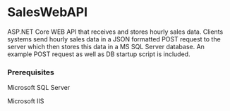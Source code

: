 # SalesWebAPI
ASP.NET Core WEB API that receives and stores hourly sales data. Clients systems send hourly sales data in a JSON formatted POST 
request to the server which then stores this data in a MS SQL Server database. An example POST request as well as DB startup script is 
included.



### Prerequisites

Microsoft SQL Server

Microsoft IIS
